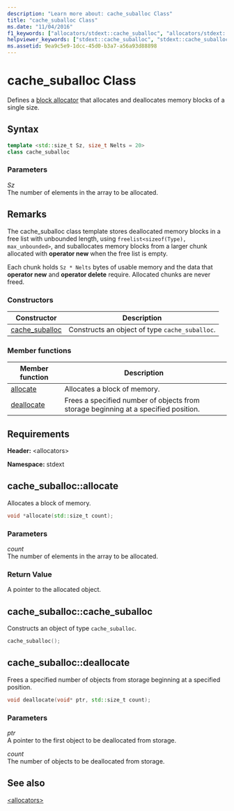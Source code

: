 ```yaml
---
description: "Learn more about: cache_suballoc Class"
title: "cache_suballoc Class"
ms.date: "11/04/2016"
f1_keywords: ["allocators/stdext::cache_suballoc", "allocators/stdext::cache_suballoc::allocate", "allocators/stdext::cache_suballoc::deallocate"]
helpviewer_keywords: ["stdext::cache_suballoc", "stdext::cache_suballoc [C++], allocate", "stdext::cache_suballoc [C++], deallocate"]
ms.assetid: 9ea9c5e9-1dcc-45d0-b3a7-a56a93d88898
---
```

# cache_suballoc Class

Defines a [block allocator](../standard-library/allocators-header.md) that allocates and deallocates memory blocks of a single size.

## Syntax

```cpp
template <std::size_t Sz, size_t Nelts = 20>
class cache_suballoc
```

### Parameters

*Sz*\
The number of elements in the array to be allocated.

## Remarks

The cache_suballoc class template stores deallocated memory blocks in a free list with unbounded length, using `freelist<sizeof(Type), max_unbounded>`, and suballocates memory blocks from a larger chunk allocated with **operator new** when the free list is empty.

Each chunk holds `Sz * Nelts` bytes of usable memory and the data that **operator new** and **operator delete** require. Allocated chunks are never freed.

### Constructors

|Constructor|Description|
|-|-|
|[cache_suballoc](#cache_suballoc)|Constructs an object of type `cache_suballoc`.|

### Member functions

|Member function|Description|
|-|-|
|[allocate](#allocate)|Allocates a block of memory.|
|[deallocate](#deallocate)|Frees a specified number of objects from storage beginning at a specified position.|

## Requirements

**Header:** \<allocators>

**Namespace:** stdext

## <a name="allocate"></a> cache_suballoc::allocate

Allocates a block of memory.

```cpp
void *allocate(std::size_t count);
```

### Parameters

*count*\
The number of elements in the array to be allocated.

### Return Value

A pointer to the allocated object.

## <a name="cache_suballoc"></a> cache_suballoc::cache_suballoc

Constructs an object of type `cache_suballoc`.

```cpp
cache_suballoc();
```

## <a name="deallocate"></a> cache_suballoc::deallocate

Frees a specified number of objects from storage beginning at a specified position.

```cpp
void deallocate(void* ptr, std::size_t count);
```

### Parameters

*ptr*\
A pointer to the first object to be deallocated from storage.

*count*\
The number of objects to be deallocated from storage.

## See also

[\<allocators>](../standard-library/allocators-header.md)
